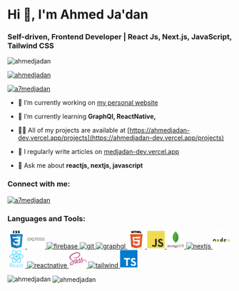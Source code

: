 <h1 align="left">Hi 👋, I'm Ahmed Ja'dan</h1>
<h3 align="left">Self-driven, Frontend Developer | React Js, Next.js, JavaScript, Tailwind CSS</h3>

<p align="left"> <img src="https://komarev.com/ghpvc/?username=ahmedjadan&label=Profile%20views&color=blueviolet&style=flat-square" alt="ahmedjadan" /> </p>

<p align="left"> <a href="#"><img src="https://github-profile-trophy.vercel.app/?username=ahmedjadan&theme=onedark" alt="ahmedjadan" /></a> </p>

<p align="left"> <a href="https://twitter.com/a7medjadan" target="blank"><img src="https://img.shields.io/twitter/follow/a7medjadan?logo=twitter&style=for-the-badge&color=blue" alt="a7medjadan" /></a> </p>

- 🔭 I’m currently working on [my personal website](https://ahmedjadan-dev.vercel.app)

- 🌱 I’m currently learning **GraphQl, ReactNative,**

- 👨‍💻 All of my projects are available at [https://ahmedjadan-dev.vercel.app/projects](https://ahmedjadan-dev.vercel.app/projects)

- 📝 I regularly write articles on [medjadan-dev.vercel.app](https://ahmedjadan-dev.vercel.app/blog)

- 💬 Ask me about **reactjs, nextjs, javascript**

<h3 align="left">Connect with me:</h3>
<p align="left">
<a href="https://twitter.com/a7medjadan" target="blank"><img align="center" src="https://raw.githubusercontent.com/rahuldkjain/github-profile-readme-generator/master/src/images/icons/Social/twitter.svg" alt="a7medjadan" height="30" width="40" /></a>
</p>

<h3 align="left">Languages and Tools:</h3>
<p align="left"> <a href="https://www.w3schools.com/css/" target="_blank"> <img src="https://raw.githubusercontent.com/devicons/devicon/master/icons/css3/css3-original-wordmark.svg" alt="css3" width="40" height="40"/> </a> <a href="https://expressjs.com" target="_blank"> <img src="https://raw.githubusercontent.com/devicons/devicon/master/icons/express/express-original-wordmark.svg" alt="express" width="40" height="40"/> </a> <a href="https://firebase.google.com/" target="_blank"> <img src="https://www.vectorlogo.zone/logos/firebase/firebase-icon.svg" alt="firebase" width="40" height="40"/> </a> <a href="https://git-scm.com/" target="_blank"> <img src="https://www.vectorlogo.zone/logos/git-scm/git-scm-icon.svg" alt="git" width="40" height="40"/> </a> <a href="https://graphql.org" target="_blank"> <img src="https://www.vectorlogo.zone/logos/graphql/graphql-icon.svg" alt="graphql" width="40" height="40"/> </a> <a href="https://www.w3.org/html/" target="_blank"> <img src="https://raw.githubusercontent.com/devicons/devicon/master/icons/html5/html5-original-wordmark.svg" alt="html5" width="40" height="40"/> </a> <a href="https://developer.mozilla.org/en-US/docs/Web/JavaScript" target="_blank"> <img src="https://raw.githubusercontent.com/devicons/devicon/master/icons/javascript/javascript-original.svg" alt="javascript" width="40" height="40"/> </a> <a href="https://www.mongodb.com/" target="_blank"> <img src="https://raw.githubusercontent.com/devicons/devicon/master/icons/mongodb/mongodb-original-wordmark.svg" alt="mongodb" width="40" height="40"/> </a> <a href="https://nextjs.org/" target="_blank"> <img src="https://cdn.worldvectorlogo.com/logos/nextjs-3.svg" alt="nextjs" width="40" height="40"/> </a> <a href="https://nodejs.org" target="_blank"> <img src="https://raw.githubusercontent.com/devicons/devicon/master/icons/nodejs/nodejs-original-wordmark.svg" alt="nodejs" width="40" height="40"/> </a> <a href="https://reactjs.org/" target="_blank"> <img src="https://raw.githubusercontent.com/devicons/devicon/master/icons/react/react-original-wordmark.svg" alt="react" width="40" height="40"/> </a> <a href="https://reactnative.dev/" target="_blank"> <img src="https://reactnative.dev/img/header_logo.svg" alt="reactnative" width="40" height="40"/> </a> <a href="https://sass-lang.com" target="_blank"> <img src="https://raw.githubusercontent.com/devicons/devicon/master/icons/sass/sass-original.svg" alt="sass" width="40" height="40"/> </a> <a href="https://tailwindcss.com/" target="_blank"> <img src="https://www.vectorlogo.zone/logos/tailwindcss/tailwindcss-icon.svg" alt="tailwind" width="40" height="40"/> </a> <a href="https://www.typescriptlang.org/" target="_blank"> <img src="https://raw.githubusercontent.com/devicons/devicon/master/icons/typescript/typescript-original.svg" alt="typescript" width="40" height="40"/> </a> </p>

<p><img align="left" src="https://github-readme-stats.vercel.app/api/top-langs?username=ahmedjadan&show_icons=true&locale=en&layout=compact" alt="ahmedjadan" /></p>

<p>&nbsp;<img align="center" src="https://github-readme-stats.vercel.app/api?username=ahmedjadan&show_icons=true&locale=en" alt="ahmedjadan" /></p>
